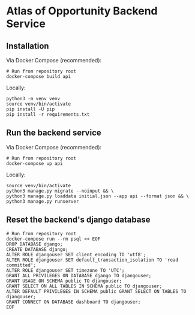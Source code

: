 # Atlas of Opportunity Backend Service

## Installation

Via Docker Compose (recommended):

```shell
# Run from repository root
docker-compose build api
```

Locally:

```shell
python3 -m venv venv
source venv/bin/activate
pip install -U pip
pip install -r requirements.txt 
```

## Run the backend service

Via Docker Compose (recommended):

```shell
# Run from repository root
docker-compose up api
```

Locally:

```shell
source venv/bin/activate
python3 manage.py migrate --noinput && \
python3 manage.py loaddata initial.json --app api --format json && \
python3 manage.py runserver
```

## Reset the backend's django database

```shell
# Run from repository root
docker-compose run --rm psql << EOF
DROP DATABASE django;
CREATE DATABASE django;
ALTER ROLE djangouser SET client_encoding TO 'utf8';
ALTER ROLE djangouser SET default_transaction_isolation TO 'read committed';
ALTER ROLE djangouser SET timezone TO 'UTC';
GRANT ALL PRIVILEGES ON DATABASE django TO djangouser;
GRANT USAGE ON SCHEMA public TO djangouser;
GRANT SELECT ON ALL TABLES IN SCHEMA public TO djangouser;
ALTER DEFAULT PRIVILEGES IN SCHEMA public GRANT SELECT ON TABLES TO djangouser;
GRANT CONNECT ON DATABASE dashboard TO djangouser;
EOF
```
